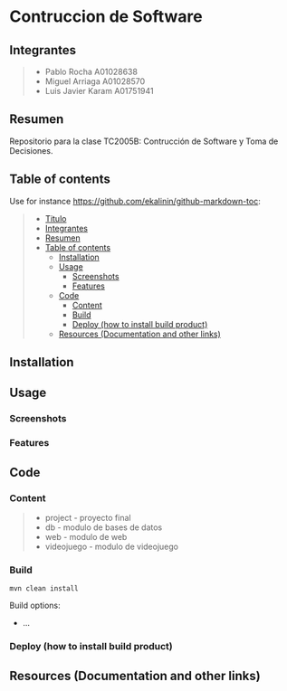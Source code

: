 # Contruccion de Software

## Integrantes

> - Pablo Rocha A01028638
> - Miguel Arriaga A01028570
> - Luis Javier Karam A01751941

## Resumen

Repositorio para la clase TC2005B: Contrucción de Software y Toma de Decisiones.

## Table of contents

Use for instance <https://github.com/ekalinin/github-markdown-toc>:

> - [Titulo](#contruccion-de-software)
> - [Integrantes](#integrantes)
> - [Resumen](#resumen)
> - [Table of contents](#table-of-contents)
>   - [Installation](#installation)
>   - [Usage](#usage)
>     - [Screenshots](#screenshots)
>     - [Features](#features)
>   - [Code](#code)
>     - [Content](#content)
>     - [Build](#build)
>     - [Deploy (how to install build product)](#deploy-how-to-install-build-product)
>   - [Resources (Documentation and other links)](#resources-documentation-and-other-links)

## Installation

## Usage

### Screenshots

### Features

## Code

### Content

> - project - proyecto final
> - db - modulo de bases de datos
> - web - modulo de web
> - videojuego - modulo de videojuego

### Build

    mvn clean install

Build options:

- ...

### Deploy (how to install build product)

## Resources (Documentation and other links)
